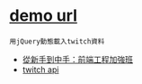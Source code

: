 # [demo url](https://nicehorse06.github.io/frontend-practice-course/web-demo/twitch-api-jquery-demo/)

`用jQuery動態載入twitch資料`

* [從新手到中手：前端工程加強班](https://github.com/aszx87410/frontend-intermediate-course)
* [twitch api](https://dev.twitch.tv/docs/v5/reference/streams/)
